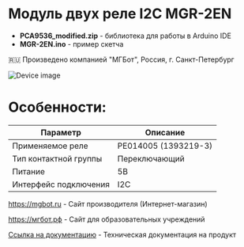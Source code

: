 # Модуль двух реле I2C MGR-2EN 

- **PCA9536_modified.zip** - библиотека для работы в Arduino IDE
- **MGR-2EN.ino** - пример скетча

🇷🇺 Произведено компанией "МГБот", Россия, г. Санкт-Петербург

![Device image](https://downloader.disk.yandex.ru/preview/2fde163490fad56830293559a713acdd872a66ec6279e3078be5e96c55adbe1c/62cd8754/NsmdZX0Vj8OKn1pnTUPwLhoXFl26h5HBijeffbKq2RXq9kP65Wi1-2EWfU0brZAhDoGlJXiW0ko-JPpEm0eVmQ%3D%3D?uid=0&filename=IMG_9514.jpg&disposition=inline&hash=&limit=0&content_type=image%2Fjpeg&owner_uid=0&tknv=v2&size=1920x927)

# Особенности:

| Параметр    | Описание |
| ----------- | -----------|
| Применяемое реле    | PE014005 (1393219-3)|
| Тип контактной группы      | Переключающий |
| Питание     | 5В|
| Интерфейс подключения      | I2C|

https://mgbot.ru  - Сайт производителя (Интернет-магазин)

https://мгбот.рф  - Сайт для образовательных учреждений

[Ссылка на документацию](https://books.mgbot.ru/devices/MGR-2EN.pdf) - Техническая документация на продукт